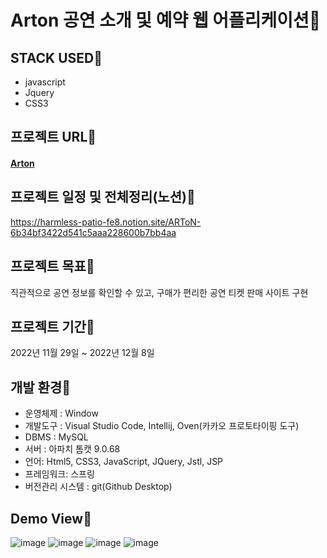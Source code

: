 # Arton 공연 소개 및 예약 웹 어플리케이션📌
## STACK USED📌
* javascript <br>
* Jquery <br>
* CSS3 <br>
##  프로젝트 URL📌
#### <a href="https://hoho3419.github.io/arton-final-/" target="_blank" >Arton</a>
## 프로젝트 일정 및 전체정리(노션)📌
https://harmless-patio-fe8.notion.site/ARToN-6b34bf3422d541c5aaa228600b7bb4aa

##  프로젝트 목표📌
직관적으로 공연 정보를 확인할 수 있고, 구매가 편리한 공연 티켓 판매 사이트 구현

##  프로젝트 기간📌
2022년 11월 29일 ~ 2022년 12월 8일

##  개발 환경📌
- 운영체제 : Window
- 개발도구 : Visual Studio Code, Intellij, Oven(카카오 프로토타이핑 도구)
- DBMS : MySQL
- 서버 : 아파치 톰캣 9.0.68
- 언어: Html5, CSS3, JavaScript, JQuery, Jstl, JSP
- 프레임워크: 스프링
- 버전관리 시스템 : git(Github Desktop)

## Demo View📌
![image](https://github.com/hoho3419/arton-final-/assets/106577276/f5ecfec7-b722-4e1d-ae40-9ca7775f138e)
![image](https://github.com/hoho3419/arton-final-/assets/106577276/9b767a8b-e992-4960-bfe9-197516ad2b35)
![image](https://github.com/hoho3419/arton-final-/assets/106577276/5b47f431-b3ae-414b-8e31-c513ed3a08b5)
![image](https://github.com/hoho3419/arton-final-/assets/106577276/a3866452-6c21-4a47-ab1c-392b91c46d26)
